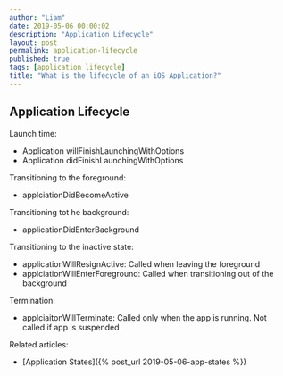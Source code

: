 ```yaml
---
author: "Liam"
date: 2019-05-06 00:00:02
description: "Application Lifecycle"
layout: post
permalink: application-lifecycle
published: true
tags: [application lifecycle]
title: "What is the lifecycle of an iOS Application?"
---
```


## Application Lifecycle

Launch time:
- Application willFinishLaunchingWithOptions
- Application didFinishLaunchingWithOptions

Transitioning to the foreground:
- applciationDidBecomeActive

Transitioning tot he background:
- applicationDidEnterBackground

Transitioning to the inactive state:
- applicationWillResignActive: Called when leaving the foreground
- applciationWillEnterForeground: Called when transitioning out of the background

Termination:
- applciaitonWillTerminate: Called only when the app is running. Not called if app is suspended

Related articles:
- [Application States]({% post_url 2019-05-06-app-states %})
